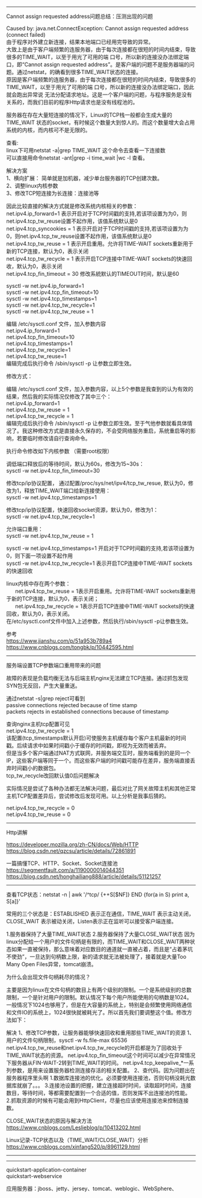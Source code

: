 
---------------------------------------------------------------------------------------------------------------------  
Cannot assign requested address问题总结：压测出现的问题  
  
  
Caused by: java.net.ConnectException: Cannot assign requested address (connect failed)  
由于程序对外建立新连接，结果本地端口已经用完导致的异常。  
大致上是由于客户端频繁的连服务器，由于每次连接都在很短的时间内结束，导致很多的TIME_WAIT，以至于用光了可用的端 口号，所以新的连接没办法绑定端口，即“Cannot assign requested address”。是客户端的问题不是服务器端的问题。通过netstat，的确看到很多TIME_WAIT状态的连接。  
原因是客户端频繁的连服务器，由于每次连接都在很短的时间内结束，导致很多的TIME_WAIT，以至于用光了可用的端 口号，所以新的连接没办法绑定端口，因此就会跑出异常说 无法分配请求地址。这是一个客户端的问题，与程序服务是没有关系的，而我们目前的程序Http请求也是没有线程池的。  
  
服务器在存在大量短连接的情况下，Linux的TCP栈一般都会生成大量的 TIME_WAIT 状态的socket，有时候这个数量大到惊人的。而这个数量增大会占用系统的内核，而内核可不是无限的。  
  
  
查看:  
linux下可用netstat -a|grep TIME_WAIT 这个命令去查看一下连接数  
可以直接用命令netstat -ant|grep -i time_wait |wc -l 查看。  
  
  
  
解决方案  
1、横向扩展： 简单就是加机器，减少单台服务器的TCP创建次数。  
2、调整linux内核参数  
3、修改TCP短连接为长连接：连接池等  
  
  
  
因此比较直接的解决方式就是修改系统内核相关的参数：  
net.ipv4.ip_forward=1  表示开启对于TCP时间戳的支持,若该项设置为为0，则net.ipv4.tcp_tw_reuse设置不起作用，该值系统默认是0  
net.ipv4.tcp_syncookies = 1  表示开启对于TCP时间戳的支持,若该项设置为为0，则net.ipv4.tcp_tw_reuse设置不起作用，该值系统默认是0  
net.ipv4.tcp_tw_reuse = 1  表示开启重用。允许将TIME-WAIT sockets重新用于新的TCP连接，默认为0，表示关闭  
net.ipv4.tcp_tw_recycle = 1  表示开启TCP连接中TIME-WAIT sockets的快速回收，默认为0，表示关闭  
net.ipv4.tcp_fin_timeout = 30  修改系統默认的TIMEOUT时间，默认是60  
  
  
  
  
sysctl -w net.ipv4.ip_forward=1  
sysctl -w net.ipv4.tcp_fin_timeout=10  
sysctl -w net.ipv4.tcp_timestamps=1  
sysctl -w net.ipv4.tcp_tw_recycle=1  
sysctl -w net.ipv4.tcp_tw_reuse = 1  
  
  
编辑 /etc/sysctl.conf 文件，加入参数内容  
net.ipv4.ip_forward=1  
net.ipv4.tcp_fin_timeout=10  
net.ipv4.tcp_timestamps=1  
net.ipv4.tcp_tw_recycle=1  
net.ipv4.tcp_tw_reuse=1  
编辑完成后执行命令 /sbin/sysctl -p  让参数立即生效。  
  
  
  
    
修改方式：    
    
编辑 /etc/sysctl.conf 文件，加入参数内容，以上5个参数是我查到的认为有效的结果，然后我的实际情况仅修改了其中三个：    
net.ipv4.ip_forward=1    
net.ipv4.tcp_tw_reuse = 1    
net.ipv4.tcp_tw_recycle = 1    
编辑完成后执行命令 /sbin/sysctl -p  让参数立即生效。至于气他参数就看具体情况了。我这种修改方式是直接永久保存的，不会受网络服务重启，系统重启等的影响，若要临时修改请自行查询命令。    
    
    
执行命令修改如下内核参数 （需要root权限）     
    
调低端口释放后的等待时间，默认为60s，修改为15~30s：    
sysctl -w net.ipv4.tcp_fin_timeout=30    
    
修改tcp/ip协议配置， 通过配置/proc/sys/net/ipv4/tcp_tw_resue, 默认为0，修改为1，释放TIME_WAIT端口给新连接使用：    
sysctl -w net.ipv4.tcp_timestamps=1    
    
修改tcp/ip协议配置，快速回收socket资源，默认为0，修改为1：    
sysctl -w net.ipv4.tcp_tw_recycle=1    
    
允许端口重用：    
sysctl -w net.ipv4.tcp_tw_reuse = 1    
    
sysctl -w net.ipv4.tcp_timestamps=1  开启对于TCP时间戳的支持,若该项设置为0，则下面一项设置不起作用    
sysctl -w net.ipv4.tcp_tw_recycle=1  表示开启TCP连接中TIME-WAIT sockets的快速回收    
    
linux内核中存在两个参数：    
      net.ipv4.tcp_tw_reuse = 1表示开启重用。允许将TIME-WAIT sockets重新用于新的TCP连接，默认为0，表示关闭；    
      net.ipv4.tcp_tw_recycle = 1表示开启TCP连接中TIME-WAIT sockets的快速回收，默认为0，表示关闭。    
在/etc/sysctl.conf文件中加入上述参数，然后执行/sbin/sysctl -p让参数生效。    
    
    
    
参考    
https://www.jianshu.com/p/51a953b789a4    
https://www.cnblogs.com/tongbk/p/10442595.html    
  

---------------------------------------------------------------------------------------------------------------------  
服务端设置TCP参数端口重用带来的问题


故障的表现是负载均衡无法与后端主机nginx无法建立TCP连接。通过抓包发现SYN包无反回，产生大量重送。  
  
通过netstat -s|grep reject可看到  
passive connections rejected because of  time stamp  
packets rejects in established  connections because of timestamp  
  
查询nginx主机tcp配置可见  
net.ipv4.tcp_tw_recycle = 1  
该配置(tcp_timestamps默认开启)可使服务主机缓存每个客户主机最新的时间戳。后续请求中如果时间戳小于缓存的时间戳，即视为无效而被丢弃。  
但是当多个客户端通过NAT方式联网，并服务端交互时，服务端看到的是同一个IP，这些客户端等同于一个。而这些客户端的时间戳可能存在差异，服务端直接丢弃时间戳小的数据包。  
tcp_tw_recycle改回默认值0后问题解决  
  
实际情况是尝试了各种办法都无法解决问题，最后对比了网关故障主机和其他正常主机TCP配置差异后，尝试修改后发现可用。以上分析是我事后猜的。  
  
net.ipv4.tcp_tw_recycle = 0  
net.ipv4.tcp_tw_reuse = 0  
  
  
  
---------------------------------------------------------------------------------------------------------------------  
Http讲解  
  
https://developer.mozilla.org/zh-CN/docs/Web/HTTP  
https://blog.csdn.net/qzcsu/article/details/72861891



一篇搞懂TCP、HTTP、Socket、Socket连接池
https://segmentfault.com/a/1190000014044351
https://blog.csdn.net/honghailiang888/article/details/51121257





---------------------------------------------------------------------------------------------------------------------  


查看TCP状态：netstat -n | awk '/^tcp/ {++S[$NF]} END {for(a in S) print a, S[a]}'   

常用的三个状态是：ESTABLISHED 表示正在通信，TIME_WAIT 表示主动关闭，CLOSE_WAIT 表示被动关闭，Listen表示正在监听可以接受客户端连接。


1.服务器保持了大量TIME_WAIT状态
2.服务器保持了大量CLOSE_WAIT状态
因为linux分配给一个用户的文件句柄是有限的，而TIME_WAIT和CLOSE_WAIT两种状态如果一直被保持，那么意味着对应数目的通道就一直被占着，而且是“占着茅坑不使劲”，一旦达到句柄数上限，新的请求就无法被处理了，接着就是大量Too Many Open Files异常，tomcat崩溃。

为什么会出现文件句柄耗尽的情况？

主要是因为linux在文件句柄的数目上有两个级别的限制。一个是系统级别的总数限制，一个是针对用户的限制。默认情况下每个用户所能使用的句柄数是1024。一般情况下1024也够用了，但是在大容量的系统上，特别是会频繁使用网络通信和文件IO的系统上，1024很快就被耗光了。所以首先我们要调整这个值。修改方法如下：


解决
	1、修改TCP参数，让服务器能够快速回收和重用那些TIME_WAIT的资源
		1、用户的文件句柄限制，sysctl -w fs.file-max 65536   
		net.ipv4.tcp_tw_reuse和net.ipv4.tcp_tw_recycle的开启都是为了回收处于TIME_WAIT状态的资源。
		net.ipv4.tcp_fin_timeout这个时间可以减少在异常情况下服务器从FIN-WAIT-2转到TIME_WAIT的时间。
		net.ipv4.tcp_keepalive_*一系列参数，是用来设置服务器检测连接存活的相关配置。
	2、查代码。因为问题出在服务器程序里头啊
		1.数据库连接池的优化。必须要使用连接池，否则句柄没耗光数据库就崩了。。。
		3.连接池设置的把握，建立连接超时时间，读取超时时间，连接数目，等待时间，等都需要配置到一个合适的值，否则发挥不出连接池的性能。
		2.抓取资源的时候有可能会用到HttpClient，尽量也应该使用连接池来控制连接数。


CLOSE_WAIT状态的原因与解决方法
https://www.cnblogs.com/Leslieblog/p/10413202.html


Linux记录-TCP状态以及（TIME_WAIT/CLOSE_WAIT）分析
https://www.cnblogs.com/xinfang520/p/8961129.html

---------------------------------------------------------------------------------------------------------------------  




---------------------------------------------------------------------------------------------------------------------  
quickstart-application-container  
quickstart-webservice  
  
应用服务器：jboss、jetty、jersey、tomcat、weblogic、WebSphere、  
  
  
  
  
  
  
  
  
  
